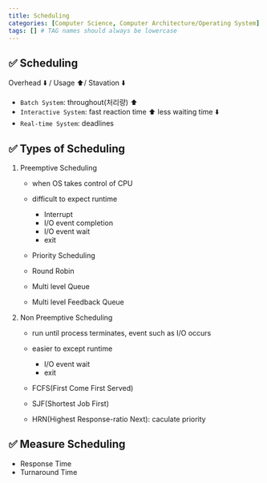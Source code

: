 ```yaml
---
title: Scheduling
categories: [Computer Science, Computer Architecture/Operating System]
tags: [] # TAG names should always be lowercase
---
```


## ✅ Scheduling

Overhead ⬇️ / Usage ⬆️/ Stavation ⬇️

- `Batch System`: throughout(처리량) ⬆️
- `Interactive System`: fast reaction time ⬆️ less waiting time ⬇️
- `Real-time System`: deadlines

## ✅ Types of Scheduling

1. Preemptive Scheduling

   - when OS takes control of CPU
   - difficult to expect runtime

     - Interrupt
     - I/O event completion
     - I/O event wait
     - exit

   - Priority Scheduling
   - Round Robin
   - Multi level Queue
   - Multi level Feedback Queue

2. Non Preemptive Scheduling

   - run until process terminates, event such as I/O occurs
   - easier to except runtime

     - I/O event wait
     - exit

   - FCFS(First Come First Served)
   - SJF(Shortest Job First)
   - HRN(Highest Response-ratio Next): caculate priority

## ✅ Measure Scheduling

- Response Time
- Turnaround Time
